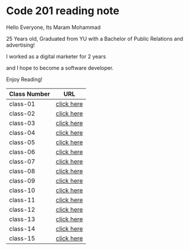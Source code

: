 # Code 201 reading note

Hello Everyone, Its Maram Mohammad

25 Years old, Graduated from YU with a Bachelor of Public Relations and advertising!

I worked as a digital marketer for 2 years

and I hope to become a software developer.

Enjoy Reading!

| Class Number  |      URL      |
| ------------- | ------------- |
| class-01      | [click here](https://maramhmohammad.github.io/code-201-reading-notes/class-01) |
| class-02      | [click here](https://maramhmohammad.github.io/code-201-reading-notes/class-02)|
| class-03      | [click here](https://maramhmohammad.github.io/code-201-reading-notes/class-03) |
| class-04      | [click here](https://maramhmohammad.github.io/code-201-reading-notes/class-04) |
| class-05      | [click here](https://maramhmohammad.github.io/code-201-reading-notes/class-05) |
| class-06      | [click here](https://maramhmohammad.github.io/code-201-reading-notes/class-06) |
| class-07      | [click here](https://maramhmohammad.github.io/code-201-reading-notes/class-07)|
| class-08      | [click here](https://maramhmohammad.github.io/code-201-reading-notes/class-08) |
| class-09      | [click here](https://maramhmohammad.github.io/code-201-reading-notes/class-09) |
| class-10      | [click here](https://maramhmohammad.github.io/code-201-reading-notes/class-10) |
| class-11      | [click here](https://maramhmohammad.github.io/code-201-reading-notes/class-11) |
| class-12      | [click here](https://maramhmohammad.github.io/code-201-reading-notes/class-12) |
| class-13      | [click here](https://maramhmohammad.github.io/code-201-reading-notes/class-13) |
| class-14      | [click here](https://maramhmohammad.github.io/code-201-reading-notes/class-14)|
| class-15      | [click here](https://maramhmohammad.github.io/code-201-reading-notes/class-15)|
 
